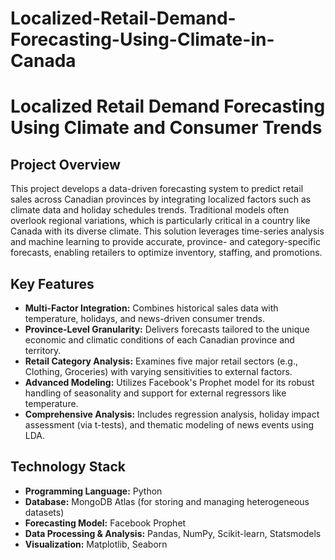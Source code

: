 # Localized-Retail-Demand-Forecasting-Using-Climate-in-Canada
# Localized Retail Demand Forecasting Using Climate and Consumer Trends

##  Project Overview

This project develops a data-driven forecasting system to predict retail sales across Canadian provinces by integrating localized factors such as climate data and  holiday schedules trends. Traditional models often overlook regional variations, which is particularly critical in a country like Canada with its diverse climate. This solution leverages time-series analysis and machine learning to provide accurate, province- and category-specific forecasts, enabling retailers to optimize inventory, staffing, and promotions.

##  Key Features

*   **Multi-Factor Integration:** Combines historical sales data with temperature, holidays, and news-driven consumer trends.
*   **Province-Level Granularity:** Delivers forecasts tailored to the unique economic and climatic conditions of each Canadian province and territory.
*   **Retail Category Analysis:** Examines five major retail sectors (e.g., Clothing, Groceries) with varying sensitivities to external factors.
*   **Advanced Modeling:** Utilizes Facebook's Prophet model for its robust handling of seasonality and support for external regressors like temperature.
*   **Comprehensive Analysis:** Includes regression analysis, holiday impact assessment (via t-tests), and thematic modeling of news events using LDA.

##  Technology Stack

*   **Programming Language:** Python
*   **Database:** MongoDB Atlas (for storing and managing heterogeneous datasets)
*   **Forecasting Model:** Facebook Prophet
*   **Data Processing & Analysis:** Pandas, NumPy, Scikit-learn, Statsmodels
*   **Visualization:** Matplotlib, Seaborn

